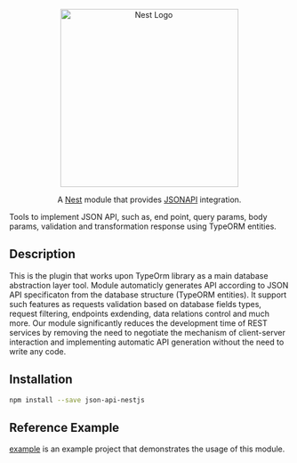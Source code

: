 
<p align="center">
  <a href="http://nestjs.com"><img src="https://nestjs.com/img/logo_text.svg" alt="Nest Logo" width="320" /></a>
</p>

<p align="center">
  A <a href="https://github.com/nestjs/nest">Nest</a> module that provides <a href="https://jsonapi.org/">JSONAPI</a> integration.
</p>
<p>
   Tools to implement JSON API, such as, end point, query params, body params, validation and transformation response using TypeORM entities.
</p>

## Description

<p>
This is the plugin that works upon TypeOrm library as a main database abstraction layer tool. Module automaticly generates API according to JSON API specificaton from the database structure (TypeORM entities). It support such features as requests validation based on database fields types, request filtering, endpoints exdending, data relations control and much more. Our module significantly reduces the development time of REST services by removing the need to negotiate the mechanism of client-server interaction and implementing automatic API generation without the need to write any code.
</p>

## Installation

```bash
npm install --save json-api-nestjs
```

## Reference Example

[example](https://github.com/ringcentral/nestjs-json-api/tree/master/apps/example) is an example project that demonstrates the usage of this module.

